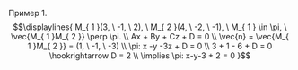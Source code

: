 Пример 1.
$$\displaylines{
M_{ 1 }(3, \ -1, \ 2), \  M_{ 2 }(4, \ -2, \ -1), \ M_{ 1 } \in  \pi, \ \vec{M_{ 1 }M_{ 2 }} \perp \pi. \\
Ax + By + Cz + D = 0 \\
\vec{n} = \vec{M_{ 1 }M_{ 2 }} = (1, \ -1, \ -3) \\
\pi: x -y -3z + D = 0 \\
3 + 1 - 6 + D = 0 \hookrightarrow D = 2 \\
\implies  \pi: x-y-3 + 2 = 0     
}$$







